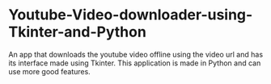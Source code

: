 # Youtube-Video-downloader-using-Tkinter-and-Python
An app that downloads the youtube video offline using the video url and has its interface made using Tkinter. This application is made in Python and can use more good features.
